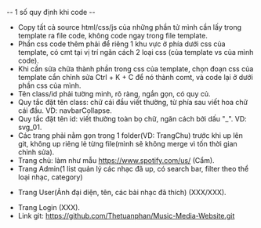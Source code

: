 -- 1 số quy định khi code --
- Copy tất cả source html/css/js của những phần tử mình cần lấy trong template ra file code, không code ngay trong file template.
- Phần css code thêm phải để riêng 1 khu vực ở phía dưới css của template, có cmt tại vị trí ngăn cách 2 loại css (của template vs của mình code).
- Khi cần sửa chữa thành phần trong css của template, chọn đoạn css của template cần chỉnh sửa Ctrl + K + C để nó thành comt, và code lại ở dưới phần css của mình.
- Tên class/id phải tường minh, rõ ràng, ngắn gọn, có quy củ.
- Quy tắc đặt tên class: chữ cái đầu viết thường, từ phía sau viết hoa chữ cái đầu. VD: navbarCollapse.
- Quy tắc đặt tên id: viết thường toàn bọ chữ, ngăn cách bởi dấu "_". VD: svg_01.
- Các trang phải nằm gọn trong 1 folder(VD: TrangChu) trước khi up lên git, không up riêng lẻ từng file(mình sẽ không merge vì tốn thời gian chỉnh sửa).
- Trang chủ: làm như mẫu https://www.spotify.com/us/ (Cẩm).
- Trang Admin(1 list quản lý các nhạc đã up, có search bar, filter theo thể loại nhạc, category)
+ Trang User(Ảnh đại diện, tên, các bài nhạc đã thích) (XXX/XXX).
- Trang Login (XXX).
- Link git: https://github.com/Thetuanphan/Music-Media-Website.git

